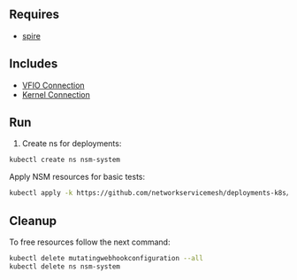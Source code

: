 ## Requires

- [spire](../spire)

## Includes

- [VFIO Connection](../use-cases/Vfio2Noop)
- [Kernel Connection](../use-cases/SriovKernel2Noop)

## Run

1. Create ns for deployments:
```bash
kubectl create ns nsm-system
```

Apply NSM resources for basic tests:
```bash
kubectl apply -k https://github.com/networkservicemesh/deployments-k8s/examples/sriov?ref=5eab7f5908f6351e9c28e2169f1ba0d1b919904f
```

## Cleanup

To free resources follow the next command:
```bash
kubectl delete mutatingwebhookconfiguration --all
kubectl delete ns nsm-system
```

